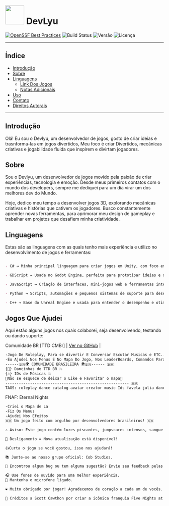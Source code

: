 # <img src="https://raw.githubusercontent.com/nvm-sh/nvm/master/logo.svg" width="60"/> DevLyu

[![OpenSSF Best Practices](https://bestpractices.coreinfrastructure.org/projects/1234/badge)](https://bestpractices.coreinfrastructure.org/projects/1234)
![Build Status](https://img.shields.io/badge/build-passing-brightgreen)
![Versão](https://img.shields.io/badge/version-1.0.0-blue)
![Licença](https://img.shields.io/badge/license-MIT-yellow)

---

## Índice
- [Introdução](#introdução)
- [Sobre](#sobre)
- [Linguagens](#Linguagens)
  - [Link Dos Jogos ](#jogos-que-ajudei)
  - [Notas Adicionais](#notas-adicionais)
- [Uso](#uso)
- [Contato](#contato)
- [Direitos Autorais](#direitos-autorais)

---

## Introdução

Olá! Eu sou o Devlyu, um desenvolvedor de jogos, gosto  de criar ideias e trasnforma-las em jogos divertidos,
Meu foco é criar Divertidos, mecânicas criativas e jogabilidade fluida que inspirem e divirtam jogadores.


## Sobre

Sou o Devlyu, um desenvolvedor de jogos movido pela paixão de criar experiências, tecnologia e emoção.
Desde meus primeiros contatos com o mundo dos developers, sempre me dediquei para um dia virar um dos melhores dev do Mundo.

Hoje, dedico meu tempo a desenvolver jogos 3D, explorando mecânicas criativas e histórias que cativem os jogadores.
Busco constantemente aprender novas ferramentas, para  aprimorar meu design de gameplay e trabalhar em projetos que desafiem minha criatividade.



## Linguagens

Estas são as linguagens com as quais tenho mais experiência e utilizo no desenvolvimento de jogos e ferramentas:

```markdown

- C# → Minha principal linguagem para criar jogos em Unity, com foco em gameplay, sistemas e lógica de interação.

- GDScript → Usada no Godot Engine, perfeita para prototipar ideias e desenvolver jogos 2D e 3D de forma ágil.

- JavaScript → Criação de interfaces, mini-jogos web e ferramentas interativas.

- Python → Scripts, automações e pequenos sistemas de suporte para desenvolvimento de jogos.

- C++ → Base do Unreal Engine e usada para entender o desempenho e otimização de jogos em baixo nível.

```
## Jogos Que Ajudei

Aqui estão alguns jogos nos quais colaborei, seja desenvolvendo, testando ou dando suporte:

Comunidade BR [TTD CMBr]
 | [Ver no GitHub](https://www.roblox.com/pt/games/128123414009501/Comunidade-BR-TTD-CMBr) |
```markdown
-Jogo De Roleplay, Para se divertir E Conversar Escutar Musicas e ETC...
-Eu Ajudei Nos Menus E No Mapa Do Jogo, Nos LeaderBoards, Comandos Para Staff.
------🇧🇷🌍 COMUNIDADE BRASILEIRA 🌍🇧🇷------ 🇧🇷
{💃} Dancinhas do TTD BR 💥
{🎶} IDs de Músicas 💥
💎Não se esquece de deixar o Like e Favoritar o mapa💎
------------------------------------------------------- 🇧🇷
TAGS: roleplay dance catalog avatar creator music Ids favela julia dancinhas brasil criador ttd id id's cmbr
```
FNAF: Eternal Nights
```markdown
-Criei o Mapa de La
-Fiz Os Menus
-Ajudei Nos Efeitos
🇧🇷 Um jogo feito com orgulho por desenvolvedores brasileiros! 🇧🇷

⚠️ Aviso: Este jogo contém luzes piscantes, jumpscares intensos, sangue e outros elementos perturbadores.

🧰 Desligamento = Nova atualização está disponível!

👍Curta o jogo se você gostou, isso nos ajudará!

📚 Junte-se ao nosso grupo oficial: Cob Studios.

🚨 Encontrou algum bug ou tem alguma sugestão? Envie seu feedback pelas nossas redes sociais.

🎧 Use fones de ouvido para uma melhor experiência.
🎤 Mantenha o microfone ligado.

❤️ Muito obrigado por jogar! Agradecemos de coração a cada um de vocês.

🍕 Créditos a Scott Cawthon por criar a icônica franquia Five Nights at Freddy's!
```








